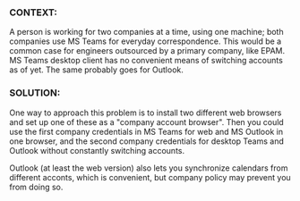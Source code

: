 ### CONTEXT:

A person is working for two companies at a time, using one machine; both companies use MS Teams 
for everyday correspondence. This would be a common case for engineers outsourced by a primary company, like EPAM.
MS Teams desktop client has no convenient means of switching accounts as of yet. The same probably goes for Outlook.

### SOLUTION:

One way to approach this problem is to install two different web browsers and
set up one of these as a "company account browser".
Then you could use the first company credentials in MS Teams for web and MS Outlook in one browser,
and the second company credentials for desktop Teams and Outlook without constantly switching accounts.

Outlook (at least the web version) also lets you synchronize calendars from different acconts, 
which is convenient, but company policy may prevent you from doing so.
